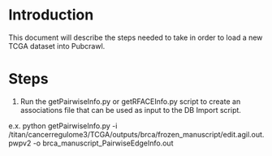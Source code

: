 # Introduction #

This document will describe the steps needed to take in order to load a new TCGA dataset into Pubcrawl.


# Steps #

1.  Run the getPairwiseInfo.py or getRFACEInfo.py script to create an associations file that can be used as input to the DB Import script.

e.x. python getPairwiseInfo.py -i /titan/cancerregulome3/TCGA/outputs/brca/frozen\_manuscript/edit.agil.out.pwpv2 -o brca\_manuscript\_PairwiseEdgeInfo.out